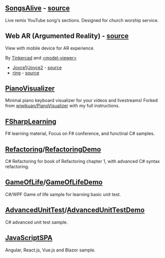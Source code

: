 ## [SongsAlive](https://christorng.github.io/SongsAlive/src/) - [source](https://github.com/ChrisTorng/SongsAlive)

Live remix YouTube song's sections. Designed for church worship service.

## Web AR (Argumented Reality) - [source](https://github.com/ChrisTorng/3D)

View with mobile device for AR experience.

By [Tinkercad](https://www.tinkercad.com) and [&lt;model-viewer&gt;](https://modelviewer.dev/)

* [Joyce1](https://christorng.github.io/3D/webar/?glb=Joyce1)/[Joyce2](https://christorng.github.io/3D/webar/?glb=Joyce2) - [source](https://www.tinkercad.com/things/fYLGxsoPkFq-test)
* [ring](https://christorng.github.io/3D/webar/?glb=ring) - [source](https://www.tinkercad.com/things/9iSqJiCOzPr-grand-wluff)

## [PianoVisualizer](https://github.com/ChrisTorng/PianoVisualizer)

Minimal piano keyboard visualizer for your videos and livestreams! Forked from [wiwikuan/PianoVisualizer](https://github.com/wiwikuan/PianoVisualizer) with my full instructions.

## [FSharpLearning](https://github.com/ChrisTorng/FSharpLearning)

F# learning material, Focus on F# conference, and functinal C# samples.

## [Refactoring](https://github.com/ChrisTorng/Refactoring)/[RefactoringDemo](https://github.com/ChrisTorng/RefactoringDemo)

C# Refactoring for book of Refactoring chapter 1, with advanced C# syntax refactoring.

## [GameOfLife](https://github.com/ChrisTorng/GameOfLife)/[GameOfLifeDemo](https://github.com/ChrisTorng/GameOfLifeDemo)

C#/WPF Game of life sample for learning basic unit test.

## [AdvancedUnitTest](https://github.com/ChrisTorng/AdvancedUnitTest)/[AdvancedUnitTestDemo](https://github.com/ChrisTorng/AdvancedUnitTestDemo)

C# advanced unit test sample.

## [JavaScriptSPA](https://github.com/ChrisTorng/JavaScriptSPA)

Angular, React.js, Vue.js and Blazor sample.